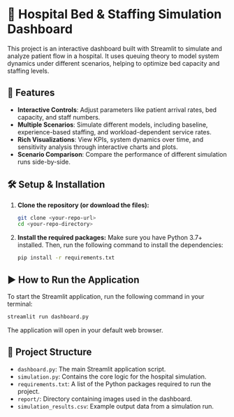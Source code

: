 # 🏥 Hospital Bed & Staffing Simulation Dashboard

This project is an interactive dashboard built with Streamlit to simulate and analyze patient flow in a hospital. It uses queuing theory to model system dynamics under different scenarios, helping to optimize bed capacity and staffing levels.

## 🚀 Features

- **Interactive Controls**: Adjust parameters like patient arrival rates, bed capacity, and staff numbers.
- **Multiple Scenarios**: Simulate different models, including baseline, experience-based staffing, and workload-dependent service rates.
- **Rich Visualizations**: View KPIs, system dynamics over time, and sensitivity analysis through interactive charts and plots.
- **Scenario Comparison**: Compare the performance of different simulation runs side-by-side.

## 🛠️ Setup & Installation

1.  **Clone the repository (or download the files):**
    ```bash
    git clone <your-repo-url>
    cd <your-repo-directory>
    ```

2.  **Install the required packages:**
    Make sure you have Python 3.7+ installed. Then, run the following command to install the dependencies:
    ```bash
    pip install -r requirements.txt
    ```

## ▶️ How to Run the Application

To start the Streamlit application, run the following command in your terminal:

```bash
streamlit run dashboard.py
```

The application will open in your default web browser.

## 📁 Project Structure

- `dashboard.py`: The main Streamlit application script.
- `simulation.py`: Contains the core logic for the hospital simulation.
- `requirements.txt`: A list of the Python packages required to run the project.
- `report/`: Directory containing images used in the dashboard.
- `simulation_results.csv`: Example output data from a simulation run.
